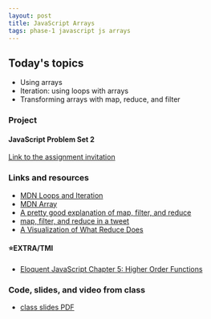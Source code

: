 ```yaml
---
layout: post
title: JavaScript Arrays
tags: phase-1 javascript js arrays
---
```


## Today's topics

- Using arrays
- Iteration: using loops with arrays
- Transforming arrays with map, reduce, and filter

### Project

#### JavaScript Problem Set 2

[Link to the assignment invitation](https://classroom.github.com/a/F_Hczodb)


### Links and resources

- [MDN Loops and Iteration](https://developer.mozilla.org/en-US/docs/Web/JavaScript/Guide/Loops_and_iteration)
- [MDN Array](https://developer.mozilla.org/en-US/docs/Web/JavaScript/Reference/Global_Objects/Array)
- [A pretty good explanation of map, filter, and reduce](https://dev.to/chrisachard/map-filter-reduce-crash-course-5gan)
- [map, filter, and reduce in a tweet](https://twitter.com/steveluscher/status/741089564329054208)
- [A Visualization of What Reduce Does](http://reduce.surge.sh/)

#### ⭐️EXTRA/TMI

- [Eloquent JavaScript Chapter 5: Higher Order Functions](https://eloquentjavascript.net/05_higher_order.html)

### Code, slides, and video from class

- [class slides PDF](/slide-decks/js-arrays.pdf)

